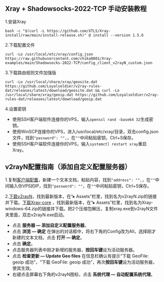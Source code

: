 ## Xray + Shadowsocks-2022-TCP 手动安装教程

1.安装Xray

```
bash -c "$(curl -L https://github.com/XTLS/Xray-install/raw/main/install-release.sh)" @ install --version 1.5.6
```

2.下载配置文件

```
curl -Lo /usr/local/etc/xray/config.json https://raw.githubusercontent.com/chika0801/Xray-examples/main/Shadowsocks-2022-TCP/config_client_v2rayN_custom.json
```

3.下载路由规则文件加强版

```
curl -Lo /usr/local/share/xray/geosite.dat https://github.com/Loyalsoldier/v2ray-rules-dat/releases/latest/download/geosite.dat && curl -Lo /usr/local/share/xray/geoip.dat https://github.com/Loyalsoldier/v2ray-rules-dat/releases/latest/download/geoip.dat
```

4.设置密钥
- 使用SSH客户端软件连接你的VPS，输入`openssl rand -base64 32`生成密钥。
- 使用WinSCP连接你的VPS，进入/usr/local/etc/xray/目录，双击config.json文件，找到`"password": "",`，在`""`中间粘贴密钥，Ctrl+S保存。
- 使用SSH客户端软件连接你的VPS，输入`systemctl restart xray`重启Xray。



## v2rayN配置指南（添加自定义配置服务器）

1.复制[客户端配置](https://raw.githubusercontent.com/chika0801/Xray-examples/main/Shadowsocks-2022-TCP/config_client.json)，新建一个文本文档，粘贴内容，找到`"address": "",`，在`""`中间输入你VPS的IP，找到`"password": ""`，在`""`中间粘贴密钥，Ctrl+S保存。

2.[下载v2rayN](https://github.com/2dust/v2rayN/releases)，找到最新版本，在“▸ Assets”栏里，找到名为v2rayN.zip的链接并下载。[下载Xray-core](https://github.com/XTLS/Xray-core/releases) ，找到最新版本，在“▸ Assets”栏里，找到名为Xray-windows-64.zip的链接并下载。把2个压缩包解压，复制xray.exe到v2rayN文件夹里面，双击v2rayN.exe启动。

- 点击 **服务器 — 添加自定义配置服务器**。
- 点击 **浏览 — 确定** 在弹出的对话框中，将右下角的Config改为All，选择刚才新建的文本文档，点击 **打开 — 确定**。
- 点击 **确定**。
- 点击服务器列表中刚才新增的服务器，**按回车键**设为活动服务器。
- 点击 **检查更新 — Update Geo files** 在信息栏确认有提示“下载 GeoFile: geoip 成功”，“下载 GeoFile: geoip 成功”，再次**按回车键**设为活动服务器，使其生效。
- 右键点击屏幕右下角的v2rayN图标，点击 **系统代理 — 自动配置系统代理**。
